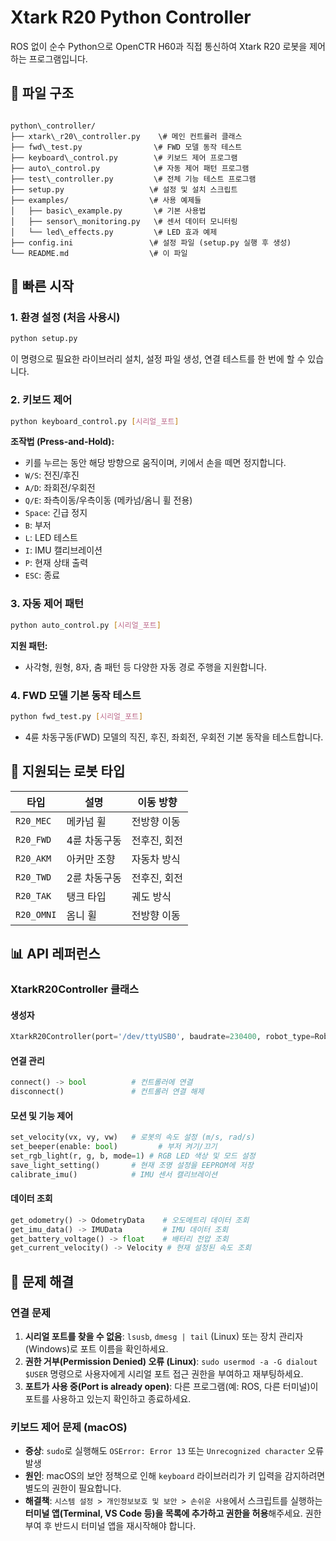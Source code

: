 # Xtark R20 Python Controller

ROS 없이 순수 Python으로 OpenCTR H60과 직접 통신하여 Xtark R20 로봇을 제어하는 프로그램입니다.

## 📁 파일 구조

```

python\_controller/
├── xtark\_r20\_controller.py    \# 메인 컨트롤러 클래스
├── fwd\_test.py                \# FWD 모델 동작 테스트
├── keyboard\_control.py        \# 키보드 제어 프로그램
├── auto\_control.py            \# 자동 제어 패턴 프로그램
├── test\_controller.py         \# 전체 기능 테스트 프로그램
├── setup.py                   \# 설정 및 설치 스크립트
├── examples/                  \# 사용 예제들
│   ├── basic\_example.py       \# 기본 사용법
│   ├── sensor\_monitoring.py   \# 센서 데이터 모니터링
│   └── led\_effects.py         \# LED 효과 예제
├── config.ini                 \# 설정 파일 (setup.py 실행 후 생성)
└── README.md                  \# 이 파일

````

## 🚀 빠른 시작

### 1. 환경 설정 (처음 사용시)

```bash
python setup.py
````
이 명령으로 필요한 라이브러리 설치, 설정 파일 생성, 연결 테스트를 한 번에 할 수 있습니다.

### 2\. 키보드 제어

```bash
python keyboard_control.py [시리얼_포트]
```

**조작법 (Press-and-Hold):**

  - 키를 누르는 동안 해당 방향으로 움직이며, 키에서 손을 떼면 정지합니다.
  - `W/S`: 전진/후진
  - `A/D`: 좌회전/우회전
  - `Q/E`: 좌측이동/우측이동 (메카넘/옴니 휠 전용)
  - `Space`: 긴급 정지
  - `B`: 부저
  - `L`: LED 테스트
  - `I`: IMU 캘리브레이션
  - `P`: 현재 상태 출력
  - `ESC`: 종료

### 3\. 자동 제어 패턴

```bash
python auto_control.py [시리얼_포트]
```

**지원 패턴:**

  - 사각형, 원형, 8자, 춤 패턴 등 다양한 자동 경로 주행을 지원합니다.

### 4\. FWD 모델 기본 동작 테스트

```bash
python fwd_test.py [시리얼_포트]
```

  - 4륜 차동구동(FWD) 모델의 직진, 후진, 좌회전, 우회전 기본 동작을 테스트합니다.

## 🤖 지원되는 로봇 타입

| 타입      | 설명         | 이동 방향     |
| --------- | ------------ | ------------- |
| `R20_MEC` | 메카넘 휠    | 전방향 이동   |
| `R20_FWD` | 4륜 차동구동 | 전후진, 회전  |
| `R20_AKM` | 아커만 조향  | 자동차 방식   |
| `R20_TWD` | 2륜 차동구동 | 전후진, 회전  |
| `R20_TAK` | 탱크 타입    | 궤도 방식     |
| `R20_OMNI`| 옴니 휠      | 전방향 이동   |

## 📊 API 레퍼런스

### XtarkR20Controller 클래스

#### 생성자

```python
XtarkR20Controller(port='/dev/ttyUSB0', baudrate=230400, robot_type=RobotType.R20_MEC)
```

#### 연결 관리

```python
connect() -> bool          # 컨트롤러에 연결
disconnect()               # 컨트롤러 연결 해제
```

#### 모션 및 기능 제어

```python
set_velocity(vx, vy, vw)   # 로봇의 속도 설정 (m/s, rad/s)
set_beeper(enable: bool)         # 부저 켜기/끄기
set_rgb_light(r, g, b, mode=1) # RGB LED 색상 및 모드 설정
save_light_setting()       # 현재 조명 설정을 EEPROM에 저장
calibrate_imu()            # IMU 센서 캘리브레이션
```

#### 데이터 조회

```python
get_odometry() -> OdometryData    # 오도메트리 데이터 조회
get_imu_data() -> IMUData         # IMU 데이터 조회
get_battery_voltage() -> float    # 배터리 전압 조회
get_current_velocity() -> Velocity # 현재 설정된 속도 조회
```

## 🐛 문제 해결

### 연결 문제

1.  **시리얼 포트를 찾을 수 없음**: `lsusb`, `dmesg | tail` (Linux) 또는 장치 관리자(Windows)로 포트 이름을 확인하세요.
2.  **권한 거부(Permission Denied) 오류 (Linux)**: `sudo usermod -a -G dialout $USER` 명령으로 사용자에게 시리얼 포트 접근 권한을 부여하고 재부팅하세요.
3.  **포트가 사용 중(Port is already open)**: 다른 프로그램(예: ROS, 다른 터미널)이 포트를 사용하고 있는지 확인하고 종료하세요.

### 키보드 제어 문제 (macOS)

  - **증상**: `sudo`로 실행해도 `OSError: Error 13` 또는 `Unrecognized character` 오류 발생
  - **원인**: macOS의 보안 정책으로 인해 `keyboard` 라이브러리가 키 입력을 감지하려면 별도의 권한이 필요합니다.
  - **해결책**: `시스템 설정 > 개인정보보호 및 보안 > 손쉬운 사용`에서 스크립트를 실행하는 **터미널 앱(Terminal, VS Code 등)을 목록에 추가하고 권한을 허용**해주세요. 권한 부여 후 반드시 터미널 앱을 재시작해야 합니다.
